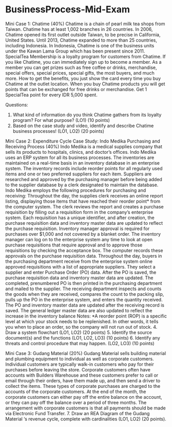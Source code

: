 # BusinessProcess-Mid-Exam

Mini Case 1: Chatime (40%)
Chatime is a chain of pearl milk tea shops from Taiwan. Chatime has at least 1,002 branches in 26 countries. In 2006, Chatime opened its first outlet outside Taiwan, to be precise in California, United States. Until 2013, Chatime expanded to more than 25 countries, including Indonesia. In Indonesia, Chatime is one of the business units under the Kawan Lama Group which has been present since 2011.
SpecialTea Membership is a loyalty program for customers from Chatime. If you like Chatime, you can immediately sign up to become a member. As a member you can get prizes such as free coffee or drinks, merchandise, special offers, special prices, special gifts, the most buyers, and much more. How to get the benefits, you just show the card every time you buy Chatime at the outlet location. When you buy Chatime products you will get points that can be exchanged for free drinks or merchandise. Get 1 SpecialTea point for every IDR 5,000 spent.

Questions:
1. What kind of information do you think Chatime gathers from its loyalty program? For what purpose? (LO1) (10 points)
2. Based on the case study and video, identify and describe Chatime business processes! (LO1, LO2) (20 points)

Mini Case 2: Expenditure Cycle Case Study: Indo Medika Purchasing and Receiving Process (40%)
Indo Medika is a medical supplies company that sells its products to hospitals, clinics, and doctor’s offices. Indo Medika uses an ERP system for all its business processes. The inventories are maintained on a real-time basis in an inventory database in an enterprise system. The inventory records include reorder points for all regularly used items and one or two preferred suppliers for each item. Suppliers are researched and approved by the purchasing manager before being added to the supplier database by a clerk designated to maintain the database.
Indo Medika employs the following procedures for purchasing and receiving:
Throughout the day, the supplies clerk receives an online report listing, displaying those items that have reached their reorder point* from the computer system. The clerk reviews the report and creates a purchase requisition by filling out a requisition form in the company’s enterprise system. Each requisition has a unique identifier, and after creation, the purchase requisition data and inventory master data are updated to reflect the purchase requisition. Inventory manager approval is required for purchases over $1,000 and not covered by a blanket order.
The inventory manager can log on to the enterprise system any time to look at open purchase requisitions that require approval and to approve those requisitions by checking the acceptance box. The computer records these approvals on the purchase requisition data.
Throughout the day, buyers in the purchasing department receive from the enterprise system online approved requisitions with a list of appropriate suppliers. They select a supplier and enter Purchase Order (PO) data. After the PO is saved, the purchase requisition data and inventory master data are updated. The completed, prenumbered PO is then printed in the purchasing department and mailed to the supplier.
The receiving department inspects and counts the goods when they are received, compares the count to the packing slip, pulls up the PO in the enterprise system, and enters the quantity received. The PO and inventory master data are updated after the receiving record is saved. The general ledger master data are also updated to reflect the increase in the inventory balance
Notes: *A reorder point (ROP) is a specific level at which your stock needs to be replenished. In other words, it tells you when to place an order, so the company will not run out of stock.
4. Draw a system flowchart (LO1, LO2) (20 points)
5. Identify the source document(s) and the functions (LO1, LO2, LO3) (10 points)
6. Identify any threats and control procedure that may happen. (LO2, LO3) (10 points)


Mini Case 3: Gudang Material (20%)
Gudang Material sells building material and plumbing equipment to individual as well as corporate customers. Individual customers are typically walk-in customers who pay for their purchases before leaving the store. Corporate customers often have accounts with Builders Warehouse and these customers prefer to call or email through their orders, have them made up, and then send a driver to collect the items. These types of corporate purchases are charged to the accounts of the corporate customers. At the end of the month, the corporate customers can either pay off the entire balance on the account, or they can pay off the balance over a period of three months. The arrangement with corporate customers is that all payments should be made via Electronic Fund Transfer.
7. Draw an REA Diagram of the Gudang Material ‘s revenue cycle, complete with cardinalities (LO1, LO2) (20 points).
